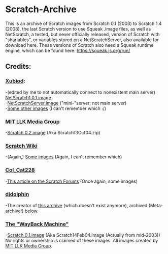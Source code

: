 # Scratch-Archive
This is an archive of Scratch images from Scratch 0.1 (2003) to Scratch 1.4 (2008), the last Scratch version to use Squeak .image files, as well as NetScratch, a tested, but never officially released, version of Scratch with "shariables", or variables stored on a NetScratchServer, also available for download here. These versions of Scratch also need a Squeak runtime engine, which can be found here: https://squeak.js.org/run/

## Credits:
### [Xubiod](https://github.com/xubiod):
-(edited by me to not automatically connect to nonexistent main server) [NetScratch1.0.1.image](https://github.com/xubiod/scratch-archive/blob/master/NetScratch%201.0.1.image)  
-[NetScratchServer.image](https://github.com/xubiod/scratch-archive/blob/master/NetScratchServer.image) ("mini-"server; not main server)  
-[Some other images](https://github.com/xubiod/scratch-archive) (I can't remember which :/)
### [MIT LLK Media Group](https://llk.media.mit.edu/)  
-[Scratch 0.2.image](https://llk.media.mit.edu/courses/software/scratch/mas714Scratch-old.html) (Aka Scratch13Oct04.zip)
### [Scratch Wiki](https://en.scratch-wiki.info/)
-(Again,) [Some images](https://en.scratch-wiki.info/wiki/Development_of_Scratch_1.0) (Again, I can't remember which)
### [Col_Cat228](https://scratch.mit.edu/users/Col_Cat228/)
-[This article on the Scratch Forums](https://scratch.mit.edu/discuss/topic/409440/?page=1) (Once again, some images)
### [djdolphin](https://scratch.mit.edu/users/djdolphin/)
-The creator of [this archive](archive.glitch.pizza) (which doesn't exist anymore), archived (Meta-archive!) below.
### [The "WayBack Machine"](https://web.archive.org/)  
-[Scratch 0.1.image](https://web.archive.org/web/20190518015744/http://archive.glitch.pizza/mods/Scratch14Feb04.image) (Aka Scratch14Feb04.image (Actually from mid-2003))  
No rights or ownership is claimed of these images. All images created by [MIT LLK Media Group](https://llk.media.mit.edu/).
